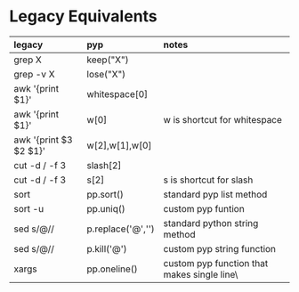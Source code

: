 # Legacy Equivalents




| legacy       | pyp              | notes                                      |
|:-------------|:------------------|:-------------------------------------------|
| grep X       | keep("X")         |                                            |
| grep -v X    | lose("X")         | |
| awk '{print $1}'| whitespace[0] ||
| awk '{print $1}'| w[0] | w is shortcut for whitespace|
| awk '{print $3 $2 $1}'| w[2],w[1],w[0] ||
| cut -d / -f 3 | slash[2] ||
| cut -d / -f 3 | s[2] | s is shortcut for slash| 
| sort | pp.sort()|standard pyp list method|
|sort -u| pp.uniq()| custom pyp funtion|
|sed s/@// | p.replace('@','') | standard python string method|
|sed s/@// | p.kill('@') | custom pyp string function|
|xargs | pp.oneline() | custom pyp function that makes single line\
